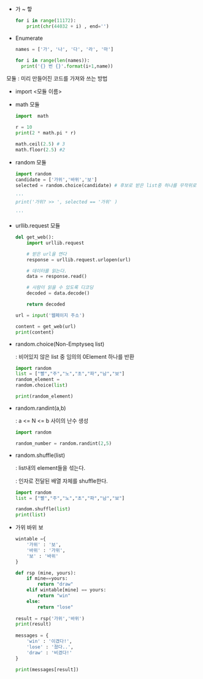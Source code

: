 - 가 ~ 핳

  ```python
  for i in range(11172):
      print(chr(44032 + i) , end='')
  ```

- Enumerate

  ```python 
  names = ['가', '나', '다', '라', '마']
  
  for i in range(len(names)):
  	print('{} 번 {}'.format(i+1,name))
  
  ```



모듈 : 미리 만들어진 코드를 가져와 쓰는 방법

- import <모듈 이름>

- math 모듈

  ```python
  import  math
  
  r = 10
  print(2 * math.pi * r)
  
  math.ceil(2.5) # 3
  math.floor(2.5) #2
  ```

  

- random 모듈

  ```python
  import random
  candidate = ['가위','바위','보']
  selected = random.choice(candidate) # 후보로 받은 list중 하나를 무작위로 
  
  '''
  print('가위? >> ', selected == '가위' )
  
  '''
  
  ```

  

- urllib.request 모듈

  ```python
  del get_web():
      import urllib.request
  
      # 받은 url을 연다
      response = urllib.request.urlopen(url)
  
      # 데이터를 읽는다.
      data = response.read()
  
      # 사람이 읽을 수 있도록 디코딩
      decoded = data.decode()
  
      return decoded
  
  url = input('웹페이지 주소')
  
  content = get_web(url)
  print(content)
  
  
  ```

  

- random.choice(Non-Emptyseq list)

  : 비어있지 않은 list 중 임의의 0Element 하나를 반환  

  ```python
  import random
  list = ["빨","주","노","초","파","남","보"]
  random_element = 
  random.choice(list)
  
  print(random_element)
  ```

  

- random.randint(a,b) 

  : a <= N <= b 사이의 난수 생성

  ```python
  import random
  
  random_number = random.randint(2,5)
  ```

  

- random.shuffle(list)

  : list내의 element들을 섞는다.

  : 인자로 전달된 배열 자체를 shuffle한다. 

  ```python
  import random
  list = ["빨","주","노","초","파","남","보"]
  
  random.shuffle(list)
  print(list)
  ```

  

- 가위 바위 보 

  ```python
  wintable ={
      '가위' : '보',
      '바위' : '가위',
      '보' : '바위'
  }
  
  def rsp (mine, yours):
      if mine==yours:
          return "draw"
      elif wintable[mine] == yours:
          return "win"
      else:
          return "lose"
      
  result = rsp('가위','바위')
  print(result)
      
  messages = {
      'win' : '이겼다!',
      'lose' : '졌다..',
      'draw' : '비겼다!'
  }
  
  print(messages[result])
  ```

  
